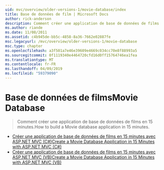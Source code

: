 ```yaml
---
uid: mvc/overview/older-versions-1/movie-database/index
title: Base de données de film | Microsoft Docs
author: rick-anderson
description: Comment créer une application de base de données de films en 15 minutes.
ms.author: riande
ms.date: 11/08/2011
ms.assetid: c4b945de-bb5c-4858-8a36-7662e02887fe
msc.legacyurl: /mvc/overview/older-versions-1/movie-database
msc.type: chapter
ms.openlocfilehash: a3f501a7e46e39609e4669c034cc70e8f88993a5
ms.sourcegitcommit: 0f1119340e4464720cfd16d0ff15764746ea1fea
ms.translationtype: MT
ms.contentlocale: fr-FR
ms.lasthandoff: 04/09/2019
ms.locfileid: "59379090"
---
```

# <a name="movie-database"></a><span data-ttu-id="4ab19-103">Base de données de films</span><span class="sxs-lookup"><span data-stu-id="4ab19-103">Movie Database</span></span>

> <span data-ttu-id="4ab19-104">Comment créer une application de base de données de films en 15 minutes.</span><span class="sxs-lookup"><span data-stu-id="4ab19-104">How to build a Movie database application in 15 minutes.</span></span>


- [<span data-ttu-id="4ab19-105">Créer une application de base de données de films en 15 minutes avec ASP.NET MVC (C#)</span><span class="sxs-lookup"><span data-stu-id="4ab19-105">Create a Movie Database Application in 15 Minutes with ASP.NET MVC (C#)</span></span>](create-a-movie-database-application-in-15-minutes-with-asp-net-mvc-cs.md)
- [<span data-ttu-id="4ab19-106">Créer une application de base de données de films en 15 minutes avec ASP.NET MVC (VB)</span><span class="sxs-lookup"><span data-stu-id="4ab19-106">Create a Movie Database Application in 15 Minutes with ASP.NET MVC (VB)</span></span>](create-a-movie-database-application-in-15-minutes-with-asp-net-mvc-vb.md)
